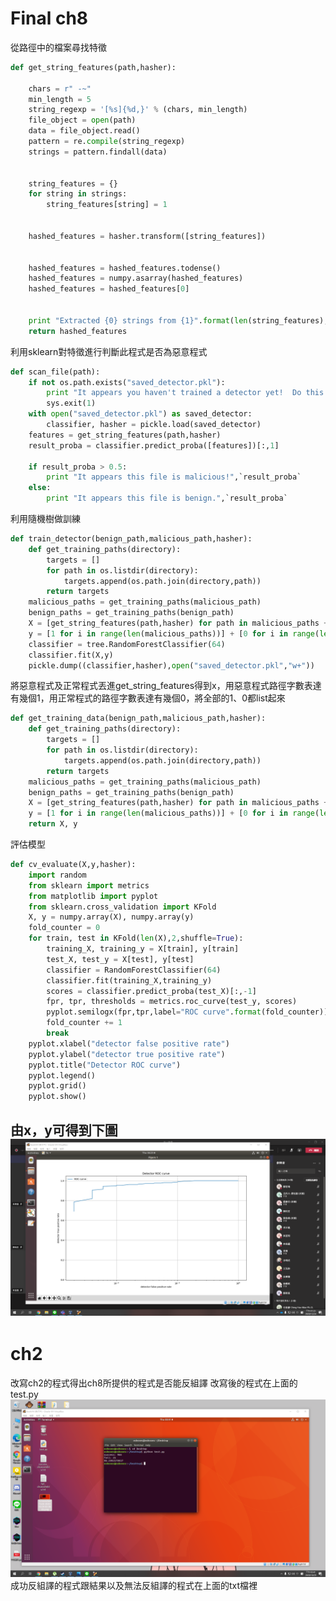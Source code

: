 # Final ch8
從路徑中的檔案尋找特徵
```python
def get_string_features(path,hasher):
   
    chars = r" -~"
    min_length = 5
    string_regexp = '[%s]{%d,}' % (chars, min_length)
    file_object = open(path)
    data = file_object.read()
    pattern = re.compile(string_regexp)
    strings = pattern.findall(data)


    string_features = {}
    for string in strings:
        string_features[string] = 1


    hashed_features = hasher.transform([string_features])


    hashed_features = hashed_features.todense()
    hashed_features = numpy.asarray(hashed_features)
    hashed_features = hashed_features[0]


    print "Extracted {0} strings from {1}".format(len(string_features),path)
    return hashed_features
```
利用sklearn對特徵進行判斷此程式是否為惡意程式
```python
def scan_file(path):
    if not os.path.exists("saved_detector.pkl"):
        print "It appears you haven't trained a detector yet!  Do this before scanning files."
        sys.exit(1)
    with open("saved_detector.pkl") as saved_detector:
        classifier, hasher = pickle.load(saved_detector)
    features = get_string_features(path,hasher)
    result_proba = classifier.predict_proba([features])[:,1]

    if result_proba > 0.5:
        print "It appears this file is malicious!",`result_proba`
    else:
        print "It appears this file is benign.",`result_proba`
```
利用隨機樹做訓練
```python
def train_detector(benign_path,malicious_path,hasher):
    def get_training_paths(directory):
        targets = []
        for path in os.listdir(directory):
            targets.append(os.path.join(directory,path))
        return targets
    malicious_paths = get_training_paths(malicious_path)
    benign_paths = get_training_paths(benign_path)
    X = [get_string_features(path,hasher) for path in malicious_paths + benign_paths]
    y = [1 for i in range(len(malicious_paths))] + [0 for i in range(len(benign_paths))]
    classifier = tree.RandomForestClassifier(64)
    classifier.fit(X,y)
    pickle.dump((classifier,hasher),open("saved_detector.pkl","w+"))
```
將惡意程式及正常程式丟進get_string_features得到x，用惡意程式路徑字數表達有幾個1，用正常程式的路徑字數表達有幾個0，將全部的1、0都list起來
```python
def get_training_data(benign_path,malicious_path,hasher):
    def get_training_paths(directory):
        targets = []
        for path in os.listdir(directory):
            targets.append(os.path.join(directory,path))
        return targets
    malicious_paths = get_training_paths(malicious_path)
    benign_paths = get_training_paths(benign_path)
    X = [get_string_features(path,hasher) for path in malicious_paths + benign_paths]
    y = [1 for i in range(len(malicious_paths))] + [0 for i in range(len(benign_paths))]
    return X, y
```
評估模型
```python
def cv_evaluate(X,y,hasher):
    import random
    from sklearn import metrics
    from matplotlib import pyplot
    from sklearn.cross_validation import KFold
    X, y = numpy.array(X), numpy.array(y)
    fold_counter = 0
    for train, test in KFold(len(X),2,shuffle=True):
        training_X, training_y = X[train], y[train]
        test_X, test_y = X[test], y[test]
        classifier = RandomForestClassifier(64)
        classifier.fit(training_X,training_y)
        scores = classifier.predict_proba(test_X)[:,-1]
        fpr, tpr, thresholds = metrics.roc_curve(test_y, scores)
        pyplot.semilogx(fpr,tpr,label="ROC curve".format(fold_counter))
        fold_counter += 1
        break
    pyplot.xlabel("detector false positive rate")
    pyplot.ylabel("detector true positive rate")
    pyplot.title("Detector ROC curve")
    pyplot.legend()
    pyplot.grid()
    pyplot.show()
```
由x，y可得到下圖
![曲線](https://github.com/tream565/ch8/blob/main/ch8.png)
------------------------------------------------------------------------------------------------------------------------------------------------------------
# ch2
改寫ch2的程式得出ch8所提供的程式是否能反組譯
改寫後的程式在上面的test.py
![曲線](https://github.com/tream565/ch8/blob/main/ch2_disassembly_time.png)
成功反組譯的程式跟結果以及無法反組譯的程式在上面的txt檔裡

